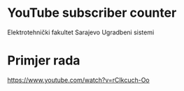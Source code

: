 # YouTube subscriber counter
Elektrotehnički fakultet Sarajevo
Ugradbeni sistemi

# Primjer rada
https://www.youtube.com/watch?v=rCIkcuch-Oo
